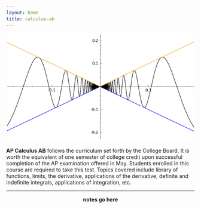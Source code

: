 ```yaml
---
layout: home
title: calculus-ab
---
```

<script src="https://www.w3schools.com/lib/w3.js"></script>
<p align="center"> <a href="javascript:void(0)" onclick="w3.toggleShow('#notes'); w3.toggleShow('#placeholder');"> <img src="/d-img/squeeze.png" border="0"></a> </p>
<b>AP Calculus AB</b> follows the curriculum set forth by the College Board. It is worth the equivalent of one semester of college credit upon successful completion of the AP examination offered in May. Students enrolled in this course are required to take this test. Topics covered include library of functions, limits, the derivative, applications of the derivative, definite and indefinite integrals, applications of integration, etc. 

--- 

<p id="placeholder" align="center"> <b> notes go here </b> </p>
<p id='notes' style='display:none;'>		
<iframe src="https://apteacher.github.io/courses/z-ab.html" width="100%" height="1000" frameborder="0" marginheight="0" marginwidth="0">Loading…</iframe>
</p>


